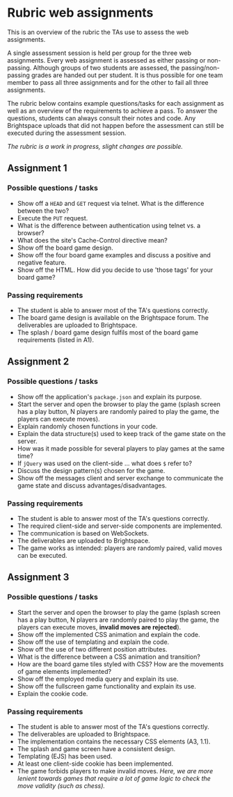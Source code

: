 # Rubric web assignments

This is an overview of the rubric the TAs use to assess the web assignments.

A single assessment session is held per group for the three web assignments. Every web assignment is assessed as either passing or non-passing. Although groups of two students are assessed, the passing/non-passing grades are handed out per student. It is thus possible for one team member to pass all three assignments and for the other to fail all three assignments.

The rubric below contains example questions/tasks for each assignment as well as an overview of the requirements to achieve a pass. To answer the questions, students can always consult their notes and code. Any Brightspace uploads that did not happen before the assessment can still be executed during the assessment session.

*The rubric is a work in progress, slight changes are possible.*

## Assignment 1

### Possible questions / tasks

- Show off a `HEAD` and `GET` request via telnet. What is the difference between the two?
- Execute the `PUT` request.
- What is the difference between authentication using telnet vs. a browser?
- What does the site's Cache-Control directive mean?
- Show off the board game design.
- Show off the four board game examples and discuss a positive and negative feature.
- Show off the HTML. How did you decide to use 'those tags' for your board game?

### Passing requirements

- The student is able to answer most of the TA's questions correctly.
- The board game design is available on the Brightspace forum. The deliverables are uploaded to Brightspace.
- The splash / board game design fulfils most of the board game requirements (listed in A1).

## Assignment 2

### Possible questions / tasks

- Show off the application's `package.json` and explain its purpose.
- Start the server and open the browser to play the game (splash screen has a play button, N players are randomly paired to play the game, the players can execute moves).
- Explain randomly chosen functions in your code.
- Explain the data structure(s) used to keep track of the game state on the server.
- How was it made possible for several players to play games at the same time?
- If `jQuery` was used on the client-side ... what does `$` refer to? 
- Discuss the design pattern(s) chosen for the game.
- Show off the messages client and server exchange to communicate the game state and discuss advantages/disadvantages.

### Passing requirements

- The student is able to answer most of the TA's questions correctly.
- The required client-side and server-side components are implemented.
- The communication is based on WebSockets.
- The deliverables are uploaded to Brightspace.
- The game works as intended: players are randomly paired, valid moves can be executed.


## Assignment 3

### Possible questions / tasks

- Start the server and open the browser to play the game (splash screen has a play button, N players are randomly paired to play the game, the players can execute moves, **invalid moves are rejected**).
- Show off the implemented CSS animation and explain the code.
- Show off the use of templating and explain the code.
- Show off the use of two different position attributes.
- What is the difference between a CSS animation and transition?
- How are the board game tiles styled with CSS? How are the movements of game elements implemented?
- Show off the employed media query and explain its use.
- Show off the fullscreen game functionality and explain its use.
- Explain the cookie code.

### Passing requirements

- The student is able to answer most of the TA's questions correctly.
- The deliverables are uploaded to Brightspace.
- The implementation contains the necessary CSS elements (A3, 1.1).
- The splash and game screen have a consistent design.
- Templating (EJS) has been used.
- At least one client-side cookie has been implemented.
- The game forbids players to make invalid moves. *Here, we are more lenient towards games that require a lot of game logic to check the move validity (such as chess).*


